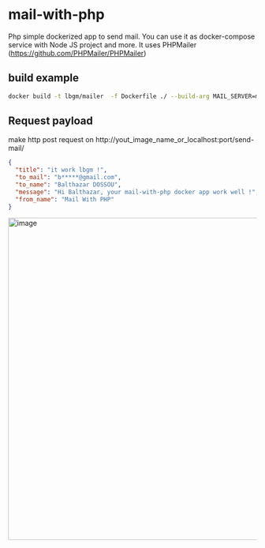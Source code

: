# mail-with-php
Php simple dockerized app to send mail. You can use it as docker-compose service with Node JS project and more.
It uses PHPMailer (https://github.com/PHPMailer/PHPMailer)

## build example
```sh
docker build -t lbgm/mailer  -f Dockerfile ./ --build-arg MAIL_SERVER=mail.example.com --build-arg MAIL_PORT=465 --build-arg MAIL_SECURE=ssl --build-arg MAIL_ACCOUNT=noreply@example.com --build-arg MAIL_ACCOUNT_PASSWORD=password --build-arg FROM_MAIL=noreply@example.com --build-arg SMTP_DEBUG=4
```

## Request payload
make http post request on http://yout_image_name_or_localhost:port/send-mail/

```json
{
  "title": "it work lbgm !",
  "to_mail": "b*****@gmail.com",
  "to_name": "Balthazar DOSSOU",
  "message": "Hi Balthazar, your mail-with-php docker app work well !",
  "from_name": "Mail With PHP"
}
```

<img width="653" alt="image" src="https://user-images.githubusercontent.com/92580505/193589991-4118427d-2ea3-4426-89d3-f287ec84dbaf.png">

